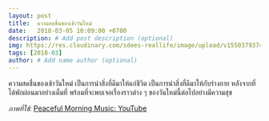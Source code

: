 ```yaml
---
layout: post
title:  ความสดชื่นของเช้าวันใหม่
date:   2018-03-05 10:09:00 +0700
description: # Add post description (optional)
img: https://res.cloudinary.com/sdees-reallife/image/upload/v1550379374/maxresdefault.jpg # Add image post (optional)
tags: [2018-03]
author: # Add name author (optional)
---
```

ความสดชื่นของเช้าวันใหม่ เป็นการนำสิ่งที่ดีมาให้แก่ชีวิต เป็นการนำสิ่งที่ดีมาให้กับร่างกาย หลังจากที่ได้พักผ่อนมาอย่างเต็มที่ พร้อมที่จะพบเจอเรื่องราวต่าง ๆ ของวันใหม่นี้ต่อไปอย่างมีความสุข

*ภาพที่ใช้:* [Peaceful Morning Music: YouTube](https://www.youtube.com/watch?v=m3ZUC6j_7uc)
